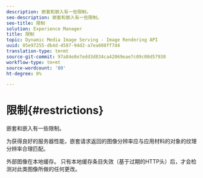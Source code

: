 ```yaml
---
description: 嵌套和嵌入有一些限制。
seo-description: 嵌套和嵌入有一些限制。
seo-title: 限制
solution: Experience Manager
title: 限制
topic: Dynamic Media Image Serving - Image Rendering API
uuid: 05e97255-db4d-4587-94d2-a7ea608ff7d4
translation-type: tm+mt
source-git-commit: 97a84e8e7edd3d834ca42069eae7c09c00d57938
workflow-type: tm+mt
source-wordcount: '80'
ht-degree: 0%

---
```



# 限制{#restrictions}

嵌套和嵌入有一些限制。

为获得良好的服务器性能，嵌套请求返回的图像分辨率应与应用材料的对象的纹理分辨率合理匹配。

外部图像在本地缓存。 只有本地缓存条目失效（基于过期的HTTP头）后，才会检测对此类图像所做的任何更改。
